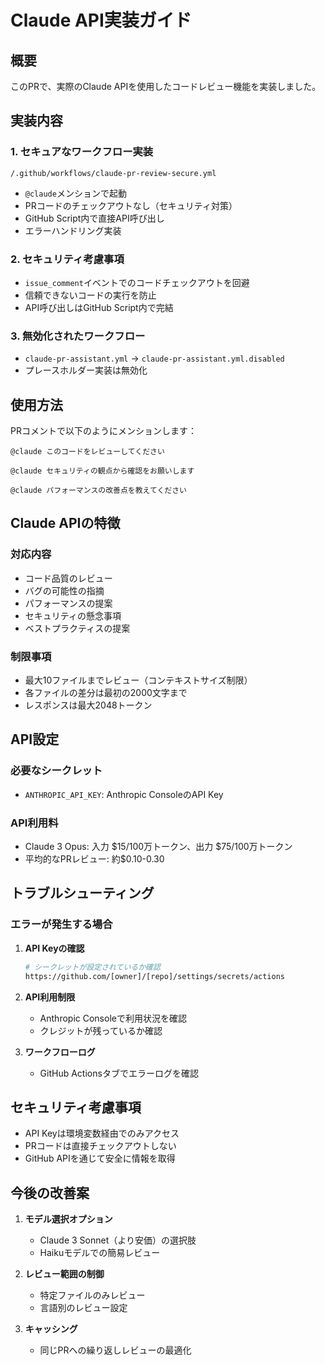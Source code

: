 # Claude API実装ガイド

## 概要

このPRで、実際のClaude APIを使用したコードレビュー機能を実装しました。

## 実装内容

### 1. セキュアなワークフロー実装
`/.github/workflows/claude-pr-review-secure.yml`
- `@claude`メンションで起動
- PRコードのチェックアウトなし（セキュリティ対策）
- GitHub Script内で直接API呼び出し
- エラーハンドリング実装

### 2. セキュリティ考慮事項
- `issue_comment`イベントでのコードチェックアウトを回避
- 信頼できないコードの実行を防止
- API呼び出しはGitHub Script内で完結

### 3. 無効化されたワークフロー
- `claude-pr-assistant.yml` → `claude-pr-assistant.yml.disabled`
- プレースホルダー実装は無効化

## 使用方法

PRコメントで以下のようにメンションします：

```
@claude このコードをレビューしてください
```

```
@claude セキュリティの観点から確認をお願いします
```

```
@claude パフォーマンスの改善点を教えてください
```

## Claude APIの特徴

### 対応内容
- コード品質のレビュー
- バグの可能性の指摘
- パフォーマンスの提案
- セキュリティの懸念事項
- ベストプラクティスの提案

### 制限事項
- 最大10ファイルまでレビュー（コンテキストサイズ制限）
- 各ファイルの差分は最初の2000文字まで
- レスポンスは最大2048トークン

## API設定

### 必要なシークレット
- `ANTHROPIC_API_KEY`: Anthropic ConsoleのAPI Key

### API利用料
- Claude 3 Opus: 入力 $15/100万トークン、出力 $75/100万トークン
- 平均的なPRレビュー: 約$0.10-0.30

## トラブルシューティング

### エラーが発生する場合

1. **API Keyの確認**
   ```bash
   # シークレットが設定されているか確認
   https://github.com/[owner]/[repo]/settings/secrets/actions
   ```

2. **API利用制限**
   - Anthropic Consoleで利用状況を確認
   - クレジットが残っているか確認

3. **ワークフローログ**
   - GitHub Actionsタブでエラーログを確認

## セキュリティ考慮事項

- API Keyは環境変数経由でのみアクセス
- PRコードは直接チェックアウトしない
- GitHub APIを通じて安全に情報を取得

## 今後の改善案

1. **モデル選択オプション**
   - Claude 3 Sonnet（より安価）の選択肢
   - Haikuモデルでの簡易レビュー

2. **レビュー範囲の制御**
   - 特定ファイルのみレビュー
   - 言語別のレビュー設定

3. **キャッシング**
   - 同じPRへの繰り返しレビューの最適化